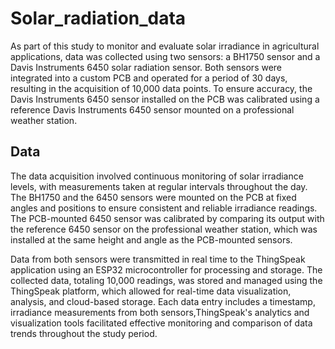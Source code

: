 # Solar_radiation_data
As part of this study to monitor and evaluate solar irradiance in agricultural applications, data was collected using two sensors: a BH1750 sensor and a Davis Instruments 6450 solar radiation sensor. Both sensors were integrated into a custom PCB and operated for a period of 30 days, resulting in the acquisition of 10,000 data points. To ensure accuracy, the Davis Instruments 6450 sensor installed on the PCB was calibrated using a reference Davis Instruments 6450 sensor mounted on a professional weather station. 
## Data
The data acquisition involved continuous monitoring of solar irradiance levels, with measurements taken at regular intervals throughout the day. The BH1750 and the 6450 sensors were mounted on the PCB at fixed angles and positions to ensure consistent and reliable irradiance readings. The PCB-mounted 6450 sensor was calibrated by comparing its output with the reference 6450 sensor on the professional weather station, which was installed at the same height and angle as the PCB-mounted sensors.

Data from both sensors were transmitted in real time to the ThingSpeak application using an ESP32 microcontroller for processing and storage.
The collected data, totaling 10,000 readings, was stored and managed using the ThingSpeak platform, which allowed for real-time data visualization, analysis, and cloud-based storage. Each data entry includes a timestamp, irradiance measurements from both sensors,ThingSpeak's analytics and visualization tools facilitated effective monitoring and comparison of data trends throughout the study period.
